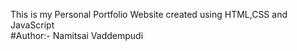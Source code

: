 This is my Personal Portfolio Website created using HTML,CSS and JavaScript<br>
#Author:- Namitsai Vaddempudi